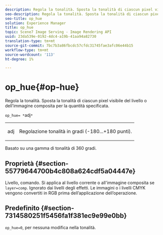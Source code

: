```yaml
---
description: Regola la tonalità. Sposta la tonalità di ciascun pixel visibile del livello o dell’immagine composita per la quantità specificata.
seo-description: Regola la tonalità. Sposta la tonalità di ciascun pixel visibile del livello o dell’immagine composita per la quantità specificata.
seo-title: op_hue
solution: Experience Manager
title: op_hue
topic: Scene7 Image Serving - Image Rendering API
uuid: 23da539e-0192-4dc4-a19b-41aa94a82730
translation-type: tm+mt
source-git-commit: 7bc7b3a86fbcdc57cfdc31745fae3afc06e44b15
workflow-type: tm+mt
source-wordcount: '113'
ht-degree: 1%

---
```



# op_hue{#op-hue}

Regola la tonalità. Sposta la tonalità di ciascun pixel visibile del livello o dell’immagine composita per la quantità specificata.

`op_hue= *`adj`*`

<table id="simpletable_7DC7ABA384664BDDAA65B8DEEF7859A8"> 
 <tr class="strow"> 
  <td class="stentry"> <p><span class="varname"> adj</span> </p> </td> 
  <td class="stentry"> <p>Regolazione tonalità in gradi (-180...+180 punti). </p></td> 
 </tr> 
</table>

Basato su una gamma di tonalità di 360 gradi.

## Proprietà {#section-55779644700b4c808a624cdf5a04447e}

Livello, comando. Si applica al livello corrente o all&#39;immagine composita se `layer=comp`. Ignorato dai livelli degli effetti. Le immagini o i livelli CMYK vengono convertiti in RGB prima dell’applicazione dell’operazione.

## Predefinito {#section-7314580251f5456fa1f381ec9e99e0bb}

`op_hue=0`, per nessuna modifica nella tonalità.
